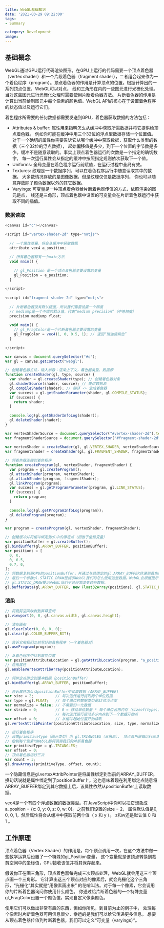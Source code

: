 ```yaml
---
title: WebGL基础知识
date: '2021-03-29 09:22:00'
tags: 
- Summary

category: Development
image: 
---
```


## 基础概念

WebGL通过GPU运行代码渲染图形，在GPU上运行的代码需要一个顶点着色器（vertex shader）和一个片段着色器（fragment shader），二者组合起来作为一个着色程序（program）。顶点着色器的作用是计算顶点的位置。根据计算出的一系列顶点位置，WebGL可以对点， 线和三角形在内的一些图元进行光栅化处理。当对这些图元进行光栅化处理时需要使用片断着色器方法。 片断着色器的作用是计算出当前绘制图元中每个像素的颜色值。WebGL API的核心在于设置着色程序的状态值以及运行它们。

着色程序所需要的任何数据都需要发送到GPU，着色器获取数据的方法包括：
- Attributes & buffer: 属性用来指明怎么从缓冲中获取所需数据并将它提供给顶点着色器。 例如你可能在缓冲中用三个32位的浮点型数据存储一个位置值。 对于一个确切的属性你需要告诉它从哪个缓冲中获取数据，获取什么类型的数据（三个32位的浮点数据）， 起始偏移值是多少，到下一个位置的字节数是多少。缓冲不是随意读取的。事实上顶点着色器运行的次数是一个指定的确切数字， 每一次运行属性会从指定的缓冲中按照指定规则依次获取下一个值。
- Uniforms: 全局变量在着色程序运行前赋值，在运行过程中全局有效。
- Textures: 纹理是一个数据序列，可以在着色程序运行中随意读取其中的数据。 大多数情况存放的是图像数据，但是纹理仅仅是数据序列， 你也可以随意存放除了颜色数据以外的其它数据。
- Varyings: 可变量是一种顶点着色器给片断着色器传值的方式，依照渲染的图元是点， 线还是三角形，顶点着色器中设置的可变量会在片断着色器运行中获取不同的插值。

### 数据读取

```js
<canvas id="c"></canvas>

<script id="vertex-shader-2d" type="notjs">
 
  // 一个属性变量，将会从缓冲中获取数据
  attribute vec4 a_position;
 
  // 所有着色器都有一个main方法
  void main() {
 
    // gl_Position 是一个顶点着色器主要设置的变量
    gl_Position = a_position;
  }
 
</script>
 
<script id="fragment-shader-2d" type="notjs">
 
  // 片断着色器没有默认精度，所以我们需要设置一个精度
  // mediump是一个不错的默认值，代表“medium precision”（中等精度）
  precision mediump float;
 
  void main() {
    // gl_FragColor是一个片断着色器主要设置的变量
    gl_FragColor = vec4(1, 0, 0.5, 1); // 返回“瑞迪施紫色”
  }
 
</script>

var canvas = document.querySelector("#c");
var gl = canvas.getContext("webgl");

// 创建着色器方法，输入参数：渲染上下文，着色器类型，数据源
function createShader(gl, type, source) {
  var shader = gl.createShader(type); // 创建着色器对象
  gl.shaderSource(shader, source); // 提供数据源
  gl.compileShader(shader); // 编译 -> 生成着色器
  var success = gl.getShaderParameter(shader, gl.COMPILE_STATUS);
  if (success) {
    return shader;
  }
 
  console.log(gl.getShaderInfoLog(shader));
  gl.deleteShader(shader);
}

var vertexShaderSource = document.querySelector("#vertex-shader-2d").text;
var fragmentShaderSource = document.querySelector("#fragment-shader-2d").text;
 
var vertexShader = createShader(gl, gl.VERTEX_SHADER, vertexShaderSource);
var fragmentShader = createShader(gl, gl.FRAGMENT_SHADER, fragmentShaderSource);

// 将着色器连接到着色程序
function createProgram(gl, vertexShader, fragmentShader) {
  var program = gl.createProgram();
  gl.attachShader(program, vertexShader);
  gl.attachShader(program, fragmentShader);
  gl.linkProgram(program);
  var success = gl.getProgramParameter(program, gl.LINK_STATUS);
  if (success) {
    return program;
  }
 
  console.log(gl.getProgramInfoLog(program));
  gl.deleteProgram(program);
}

var program = createProgram(gl, vertexShader, fragmentShader);

// 创建缓冲并将缓冲绑定到gl中的绑定点（相当于全局变量）
var positionBuffer = gl.createBuffer();
gl.bindBuffer(gl.ARRAY_BUFFER, positionBuffer);
var positions = [
  0, 0,
  0, 0.5,
  0.7, 0,
];
// 将数据复制到GPU的positionBuffer，并通过与其绑定的gl.ARRAY_BUFFER传递到着色程序
// 最后一个参数gl.STATIC_DRAW是提示WebGL我们将怎么使用这些数据。WebGL会根据提示做出一些优化。 
// gl.STATIC_DRAW提示WebGL我们不会经常改变这些数据。
gl.bufferData(gl.ARRAY_BUFFER, new Float32Array(positions), gl.STATIC_DRAW);

```

### 渲染

```js
// 将裁剪空间映射到屏幕空间
gl.viewport(0, 0, gl.canvas.width, gl.canvas.height);

// 清空画布
gl.clearColor(0, 0, 0, 0);
gl.clear(gl.COLOR_BUFFER_BIT);

// 告诉它用我们之前写好的着色程序（一个着色器对）
gl.useProgram(program);

// 从着色程序中找到属性位置
var positionAttributeLocation = gl.getAttribLocation(program, "a_position");
// 启用属性
gl.enableVertexAttribArray(positionAttributeLocation);

// 将绑定点绑定到缓冲数据（positionBuffer）
gl.bindBuffer(gl.ARRAY_BUFFER, positionBuffer);

// 告诉属性怎么从positionBuffer中读取数据 (ARRAY_BUFFER)
var size = 2;          // 每次迭代运行提取两个单位数据
var type = gl.FLOAT;   // 每个单位的数据类型是32位浮点型
var normalize = false; // 不需要归一化数据
var stride = 0;        // 0 = 移动单位数量 * 每个单位占用内存（sizeof(type)）
                       // 每次迭代运行运动多少内存到下一个数据开始点
var offset = 0;        // 从缓冲起始位置开始读取
gl.vertexAttribPointer(positionAttributeLocation, size, type, normalize, stride, offset)

// 运行着色程序
// 设置primitiveType（图元类型）为 gl.TRIANGLES（三角形）， 顶点着色器每运行三次WebGL将会根据三个gl_Position值绘制一个三角形
// 绘制每个像素时WebGL都将调用我们的片断着色器
var primitiveType = gl.TRIANGLES;
var offset = 0;
// 顶点着色器运行三次
var count = 3;
gl.drawArrays(primitiveType, offset, count);
```

一个隐藏信息是gl.vertexAttribPointer是将属性绑定到当前的ARRAY_BUFFER。 换句话说就是属性绑定到了positionBuffer上。这也意味着现在利用绑定点随意将 ARRAY_BUFFER绑定到其它数据上后，该属性依然从positionBuffer上读取数据。

vec4是一个有四个浮点数据的数据类型。在JavaScript中你可以把它想象成 a_position = {x: 0, y: 0, z: 0, w: 0}。之前我们设置的size = 2， 属性默认值是0, 0, 0, 1，然后属性将会从缓冲中获取前两个值（ x 和 y ）。 z和w还是默认值 0 和 1 。

## 工作原理

顶点着色器（Vertex Shader）的作用是，每个顶点调用一次，在这个方法中做一些数学运算后设置了一个特殊的gl_Position变量， 这个变量就是该顶点转换到裁剪空间中的坐标值，GPU接收该值并将其保存起来。

假设你正在画三角形，顶点着色器每完成三次顶点处理，WebGL就会用这三个顶点画一个三角形。 它计算出这三个顶点对应的像素后，就会光栅化这个三角形，“光栅化”其实就是“用像素画出来” 的花哨叫法。对于每一个像素，它会调用你的片断着色器询问你使用什么颜色。 你通过给片断着色器的一个特殊变量gl_FragColor设置一个颜色值，实现自定义像素颜色。

使用它们可以做出非常有趣的东西，但如你所见，到目前为止的例子中， 处理每个像素时片断着色器可用信息很少，幸运的是我们可以给它传递更多信息。 想要从顶点着色器传值到片断着色器，我们可以定义“可变量（varyings）”。



